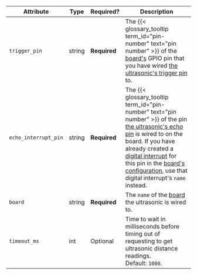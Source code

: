 <!-- prettier-ignore -->
| Attribute | Type | Required? | Description |
| --------- | ---- | --------- | ----------- |
| `trigger_pin` | string | **Required** | The {{< glossary_tooltip term_id="pin-number" text="pin number" >}} of the [board's](/operate/reference/components/board/) GPIO pin that you have wired [the ultrasonic's trigger pin](https://www.sparkfun.com/products/15569) to. |
| `echo_interrupt_pin` | string | **Required** | The {{< glossary_tooltip term_id="pin-number" text="pin number" >}} of the pin [the ultrasonic's echo pin](https://www.sparkfun.com/products/15569) is wired to on the board. If you have already created a [digital interrupt](#digital_interrupts) for this pin in the [board's configuration](/operate/reference/components/board/), use that digital interrupt's `name` instead. |
| `board`  | string | **Required** | The `name` of the [board](/operate/reference/components/board/) the ultrasonic is wired to. |
| `timeout_ms`  | int | Optional | Time to wait in milliseconds before timing out of requesting to get ultrasonic distance readings. <br> Default: `1000`. |
